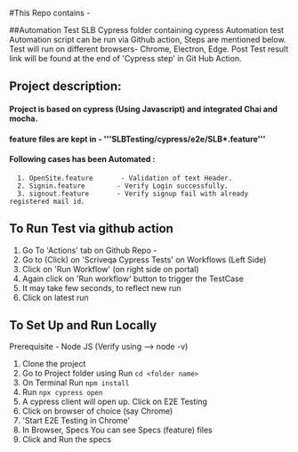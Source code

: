 #This Repo contains -

##Automation Test SLB
Cypress folder containing cypress Automation test
Automation script can be run via Github action, Steps are mentioned below.
Test will run on different browsers- Chrome, Electron, Edge.
Post Test result link will be found at the end of 'Cypress step' in Git Hub Action.

## Project description:
  #### Project is based on cypress (Using Javascript) and integrated Chai and mocha.
  #### feature files are kept in - '''SLBTesting/cypress/e2e/SLB*.feature'''
  #### Following cases has been Automated :
      1. OpenSite.feature       - Validation of text Header.
      2. Signin.feature        - Verify Login successfully.
      3. signout.feature       - Verify signup fail with already registered mail id.
  
## To Run Test via github action
1. Go To 'Actions' tab on Github Repo -
2. Go to (Click) on 'Scriveqa Cypress Tests' on Workflows (Left Side)
3. Click on 'Run Workflow' (on right side on portal)
4. Again click on 'Run workflow' button to trigger the TestCase
5. It may take few seconds, to reflect new run
6. Click on latest run

## To Set Up and Run Locally 
   Prerequisite - Node JS (Verify using --> node -v)

1. Clone the project
2. Go to Project folder using
   Run ```cd <folder name>```
3. On Terminal 
   Run ```npm install```
4. Run ```npx cypress open```
5. A cypress client will open up. Click on E2E Testing
6. Click on browser of choice (say Chrome)
7. 'Start E2E Testing in Chrome'
8. In Browser, Specs You can see Specs (feature) files
9. Click and Run the specs
